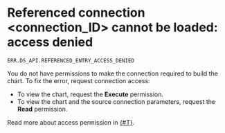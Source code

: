 # Referenced connection <connection_ID> cannot be loaded: access denied

`ERR.DS_API.REFERENCED_ENTRY_ACCESS_DENIED`

You do not have permissions to make the connection required to build the chart. To fix the error, request connection access:

* To view the chart, request the **Execute** permission.
* To view the chart and the source connection parameters, request the **Read** permission.

Read more about access permission in [{#T}](../../security/index.md).
